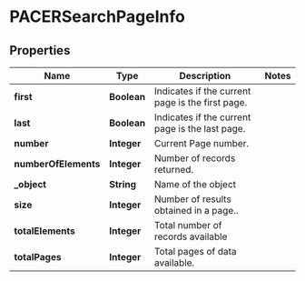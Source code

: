 

# PACERSearchPageInfo


## Properties

| Name | Type | Description | Notes |
|------------ | ------------- | ------------- | -------------|
|**first** | **Boolean** | Indicates if the current page is the first page. |  |
|**last** | **Boolean** | Indicates if the current page is the last page. |  |
|**number** | **Integer** | Current Page number. |  |
|**numberOfElements** | **Integer** | Number of records returned. |  |
|**_object** | **String** | Name of the object |  |
|**size** | **Integer** | Number of results obtained in a page.. |  |
|**totalElements** | **Integer** | Total number of records available |  |
|**totalPages** | **Integer** | Total pages of data available. |  |



